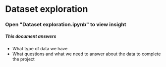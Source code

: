 # Dataset exploration
### Open "Dataset exploration.ipynb" to view insight


##### This document answers
- What type of data we have 
- What questions and what we need to answer about the data to complete the project

